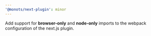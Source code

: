 ```yaml
---
'@monots/next-plugin': minor
---
```


Add support for **browser-only** and **node-only** imports to the webpack configuration of the next.js plugin.
